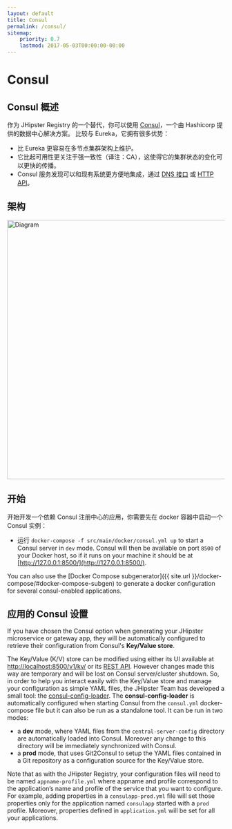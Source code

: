 ```yaml
---
layout: default
title: Consul
permalink: /consul/
sitemap:
    priority: 0.7
    lastmod: 2017-05-03T00:00:00-00:00
---
```


# <i class="fa fa-bullseye"></i> Consul

## Consul 概述

作为 JHipster Registry 的一个替代，你可以使用 [Consul](https://www.consul.io/)，一个由 Hashicorp 提供的数据中心解决方案。
比较与 Eureka，它拥有很多优势：

- 比 Eureka 更容易在多节点集群架构上维护。
- 它比起可用性更关注于强一致性（译注：CA），这使得它的集群状态的变化可以更快的传播。
- Consul 服务发现可以和现有系统更方便地集成，通过 [DNS 接口](https://www.consul.io/docs/agent/dns.html) 或 [HTTP API](https://www.consul.io/docs/agent/http.html)。

## 架构

<img src="{{ site.url }}/images/microservices_architecture_detail.003.png" alt="Diagram" style="width: 800; height: 600" class="img-responsive"/>

## 开始

开始开发一个依赖 Consul 注册中心的应用，你需要先在 docker 容器中启动一个 Consul 实例：

- 运行 `docker-compose -f src/main/docker/consul.yml up` to start a Consul server in `dev` mode. Consul will then be available on port `8500` of your Docker host, so if it runs on your machine it should be at [http://127.0.0.1:8500/](http://127.0.0.1:8500/).

You can also use the [Docker Compose subgenerator]({{ site.url }}/docker-compose/#docker-compose-subgen) to generate a docker configuration for several consul-enabled applications.

## 应用的 Consul 设置

If you have chosen the Consul option when generating your JHipster microservice or gateway app, they will be automatically configured to retrieve their configuration from Consul's **Key/Value store**.

The Key/Value (K/V) store can be modified using either its UI available at [http://localhost:8500/v1/kv/](http://localhost:8500/v1/kv/) or its [REST API](https://www.consul.io/intro/getting-started/kv.html). However changes made this way are temporary and will be lost on Consul server/cluster shutdown. So, in order to help you interact easily with the Key/Value store and manage your configuration as simple YAML files, the JHipster Team has developed a small tool: the [consul-config-loader](https://github.com/jhipster/consul-config-loader). The **consul-config-loader** is automatically configured when starting Consul from the `consul.yml` docker-compose file but it can also be run as a standalone tool.
It can be run in two modes:

- a **dev** mode, where YAML files from the `central-server-config` directory are automatically loaded into Consul. Moreover any change to this directory will be immediately synchronized with Consul.
- a **prod** mode, that uses Git2Consul to setup the YAML files contained in a Git repository as a configuration source for the Key/Value store.

Note that as with the JHipster Registry, your configuration files will need to be named `appname-profile.yml` where appname and profile correspond to the application’s name and profile of the service that you want to configure. For example, adding properties in a `consulapp-prod.yml` file will set those properties only for the application named `consulapp` started with a `prod` profile. Moreover, properties defined in `application.yml` will be set for all your applications.
